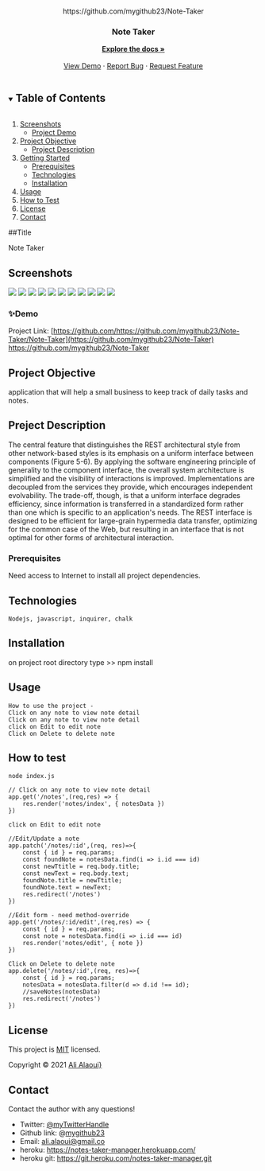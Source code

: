 
<!-- PROJECT LOGO -->
<br />
<p align="center">
  https://github.com/mygithub23/Note-Taker
  <br />
   

  <h3 align="center">Note Taker</h3>

  <p align="center">
    <a href="https://github.com/mygithub23/Note-Taker"><strong>Explore the docs »</strong></a>
    <br />
    <br />
    <a href="https://github.com/mygithub23/Note-Taker">View Demo</a>
    ·
    <a href="https://github.com/mygithub23/Note-Taker/issues">Report Bug</a>
    ·
    <a href="https://github.com/mygithub23/Note-Taker/issues">Request Feature</a>
  </p>
</p>



<!-- TABLE OF CONTENTS -->
<details open="open">
  <summary><h2 style="display: inline-block">Table of Contents</h2></summary>
  <ol>
    <li>
      <a href="#Screenshot">Screenshots</a>
      <ul>
        <li><a href="#Demo">Project Demo</a></li>
      </ul>
    </li>
    <li>
      <a href="#Short-Description">Project Objective</a>
      <ul>
        <li><a href="#Project-Description">Project Description</a></li>
      </ul>
    </li>
    <li>
      <a href="#getting-started">Getting Started</a>
      <ul>
        <li><a href="#prerequisites">Prerequisites</a></li>
        <li><a href="#Technologies">Technologies</a></li>
        <li><a href="#installation">Installation</a></li>
      </ul>
    </li>
    <li><a href="#usage">Usage</a></li>
    <li><a href="#How-to-test">How to Test</a></li>
    <li><a href="#license">License</a></li>
    <li><a href="#contact">Contact</a></li>
  </ol>
</details>

##Title

Note Taker

## Screenshots
<img src="./Assets/Capture-1.JPG">
<img src="./Assets/Capture-2.JPG">
<img src="./Assets/Capture-3.JPG">
<img src="./Assets/Capture-4.JPG">
<img src="./Assets/Capture-5.JPG">
<img src="./Assets/Capture-6.JPG">
<img src="./Assets/Capture-7.JPG">
<img src="./Assets/Capture-8.JPG">
<img src="./Assets/Capture-10.JPG">
<img src="./Assets/Capture-11.JPG">
<img src="./Assets/Capture-12.JPG">


### ✨Demo

Project Link: [https://github.com/https://github.com/mygithub23/Note-Taker/Note-Taker](https://github.com/mygithub23/Note-Taker)
https://github.com/mygithub23/Note-Taker<br>


<!-- ABOUT THE PROJECT -->

## Project Objective
  application that will help a small business to keep track of daily tasks and notes.

## Preject Description
The central feature that distinguishes the REST architectural style from other network-based styles is its emphasis on a uniform interface between components (Figure 5-6). By applying the software engineering principle of generality to the component interface, the overall system architecture is simplified and the visibility of interactions is improved. Implementations are decoupled from the services they provide, which encourages independent evolvability. The trade-off, though, is that a uniform interface degrades efficiency, since information is transferred in a standardized form rather than one which is specific to an application's needs. The REST interface is designed to be efficient for large-grain hypermedia data transfer, optimizing for the common case of the Web, but resulting in an interface that is not optimal for other forms of architectural interaction.



### Prerequisites
Need access to Internet to install all project dependencies.

## Technologies 
```
Nodejs, javascript, inquirer, chalk
```

## Installation
on project root directory type >> npm install

## Usage 
```
How to use the project - 
Click on any note to view note detail
Click on any note to view note detail
click on Edit to edit note
Click on Delete to delete note
```

## How to test
```
node index.js

// Click on any note to view note detail
app.get('/notes',(req,res) => {
    res.render('notes/index', { notesData })
})

click on Edit to edit note

//Edit/Update a note
app.patch('/notes/:id',(req, res)=>{
    const { id } = req.params;
    const foundNote = notesData.find(i => i.id === id)
    const newTtitle = req.body.title;
    const newText = req.body.text;
    foundNote.title = newTtitle;
    foundNote.text = newText;
    res.redirect('/notes')
})

//Edit form - need method-override 
app.get('/notes/:id/edit',(req,res) => {
    const { id } = req.params; 
    const note = notesData.find(i => i.id === id)
    res.render('notes/edit', { note })
})

Click on Delete to delete note
app.delete('/notes/:id',(req, res)=>{
    const { id } = req.params;
    notesData = notesData.filter(d => d.id !== id);
    //saveNotes(notesData)
    res.redirect('/notes')
})

```

<!-- LICENSE -->
## License
This project is [MIT](https://choosealicense.com/licenses/MIT/) licensed.<br />

  Copyright © 2021 [Ali Alaoui}](https://github.com/mygithub23})
  


<!-- CONTACT -->
## Contact
Contact the author with any questions!<br>
* Twitter:      [@myTwitterHandle](https://twitter.com/@myTwitterHandle)
* Github link:  @[mygithub23](https://github.com/mygithub23)<br>
* Email:        ali.alaoui@gmail.co
* heroku:       https://notes-taker-manager.herokuapp.com/ 
* heroku git:  https://git.heroku.com/notes-taker-manager.git
